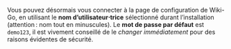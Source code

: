 Vous pouvez désormais vous connecter à la page de configuration de Wiki-Go, en utilisant le **nom d’utilisateur⋅trice** sélectionné durant l’installation (attention : nom tout en minuscules). Le **mot de passe par défaut** est `demo123`, il est vivement conseillé de le _changer immédiatement_ pour des raisons évidentes de sécurité.

